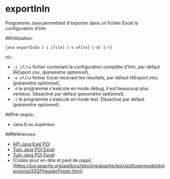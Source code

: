 # exportInIn
Programme Java permettant d'exporter dans un fichier Excel la configuration d’InIn

##Utilisation:
```
java exportInIn [-i ifile] [-o ofile] [-d] [-t] 
```
où :
* ```-i ifile``` fichier contenant la configuration complète d’InIn, par défaut *IAExport.csv*, (*paramètre optionnel*),
* ```-o ofile``` fichier Excel recevant les résultats, par défaut *IAExport.xlsx*, (*paramètre optionnel*),
* ```-d``` le programme s'exécute en mode débug, il est beaucoup plus verbeux. Désactivé par défaut (*paramètre optionnel*),
* ```-t``` le programme s'exécute en mode test. Désactivé par défaut (*paramètre optionnel*).

##Pré-requis :
- Java 6 ou supérieur.

##Références:

- [API Java Exel POI](http://poi.apache.org/download.html)
- [Tuto Java POI Excel](http://thierry-leriche-dessirier.developpez.com/tutoriels/java/charger-modifier-donnees-excel-2010-5-minutes/)
- [Tuto Java POI Excel](http://jmdoudoux.developpez.com/cours/developpons/java/chap-generation-documents.php)
- [Codes pour en-tête et pied de page] (https://poi.apache.org/apidocs/dev/org/apache/poi/xssf/usermodel/extensions/XSSFHeaderFooter.html)
